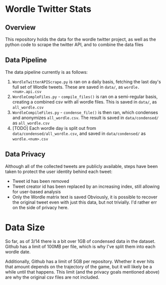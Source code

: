 # Wordle Twitter Stats
 
## Overview
This repository holds the data for the wordle twitter project, as well as the python code to scrape the twitter API, and to combine the data files

## Data Pipeline
The data pipeline currently is as follows:
1. `WordleTwitterAPIScrape.py` is ran on a daily basis, fetching the last day's full set of Wordle tweets. These are saved in `data/`, as `wordle.<num>.api.csv`
2. `WordleCompleFiles.py` - `compile_files()` is ran on a semi-regular basis, creating a combined csv with all wordle files. This is saved in `data/`, as `all_wordle.csv`
3. `WordleCompileFiles.py` - `condense_file()` is then ran, which condenses and anonymizes `all_wordle.csv`. The result is saved in `data/condensed/` as `all_wordle.csv`
4. [TODO] Each wordle day is split out from `data/condensed/all_wordle.csv`, and saved in `data/condensed/` as `wordle.<num>.csv`

## Data Privacy
Although all of the collected tweets are publicly available, steps have been taken to protect the user identity behind each tweet:
* Tweet id has been removed
* Tweet creator id has been replaced by an increasing index, still allowing for user-based analysis
* Only the Wordle matrix text is saved
Obviously, it is possible to recover the original tweet even with just this data, but not trivially. I'd rather err on the side of privacy here.

# Data Size
So far, as of 3/14 there is a bit over 1GB of condensed data in the dataset. Github has a limit of 100MB per file, which is why I've split them into each wordle date. 

Additionally, Github has a limit of 5GB per repository. Whether it ever hits that amount depends on the trajectory of the game, but it will likely be a while until that happens. This limit (and the privacy goals mentioned above) are why the original csv files are not included.